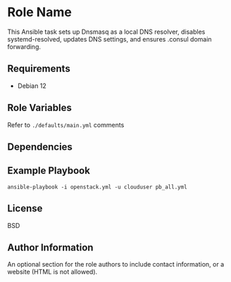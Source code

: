 Role Name
=========

This Ansible task sets up Dnsmasq as a local DNS resolver, disables systemd-resolved, updates DNS settings, and ensures .consul domain forwarding.

Requirements
------------

- Debian 12

Role Variables
--------------

Refer to `./defaults/main.yml` comments

Dependencies
------------


Example Playbook
----------------

`ansible-playbook -i openstack.yml -u clouduser pb_all.yml`

License
-------

BSD

Author Information
------------------

An optional section for the role authors to include contact information, or a website (HTML is not allowed).
